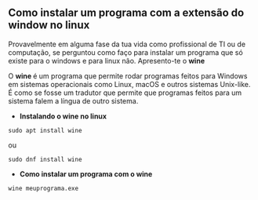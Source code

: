 ## Como instalar um programa com a extensão do window no linux
Provavelmente em alguma fase da tua vida como profissional de TI ou de computação, se perguntou como faço para instalar um programa que só existe para o windows e para linux não.
Apresento-te o <strong> wine </strong>

O <strong> wine </strong> é um programa que permite rodar programas feitos para Windows em sistemas operacionais como Linux, macOS e outros sistemas Unix-like. É como se fosse um tradutor que permite que programas feitos para um sistema falem a língua de outro sistema.

- <strong> Instalando o wine no linux </strong>
  
```
sudo apt install wine

```

ou

```
sudo dnf install wine

```
- <strong> Como instalar um programa com o wine </strong>

```
wine meuprograma.exe

```
